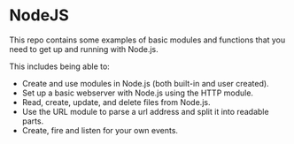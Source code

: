 # NodeJS

This repo contains some examples of basic modules and functions that you need to get up and running with Node.js.

<p> </p>

This includes being able to: 
- Create and use modules in Node.js (both built-in and user created).
- Set up a basic webserver with Node.js using the HTTP module.
- Read, create, update, and delete files from Node.js.
- Use the URL module to parse a url address and split it into readable parts.
- Create, fire and listen for your own events.
